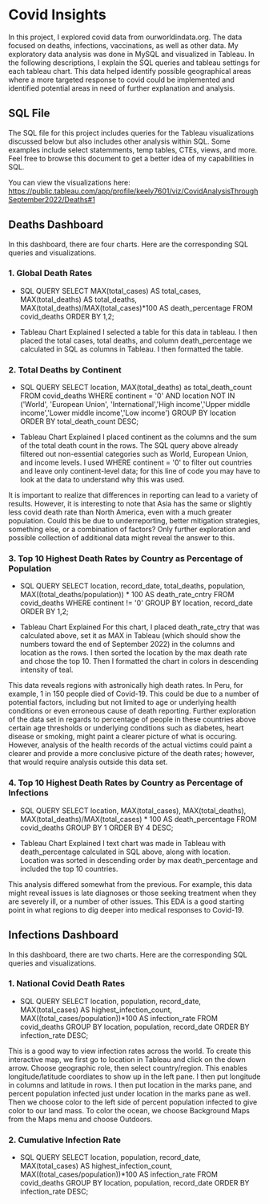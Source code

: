 # Covid Insights 
In this project, I explored covid data from ourworldindata.org. The data focused on deaths, infections, vaccinations, as well as other data. My exploratory data analysis was done in MySQL and visualized in Tableau. In the following descriptions, I explain the SQL queries and tableau settings for each tableau chart. This data helped identify possible geographical areas where a more targeted response to covid could be implemented and identified potential areas in need of further explanation and analysis.

## SQL File
The SQL file for this project includes queries for the Tableau visualizations discussed below but also includes other analysis within SQL. Some examples include select statemments, temp tables, CTEs, views, and more. Feel free to browse this document to get a better idea of my capabilities in SQL.

You can view the visualizations here: https://public.tableau.com/app/profile/keely7601/viz/CovidAnalysisThroughSeptember2022/Deaths#1

## Deaths Dashboard
In this dashboard, there are four charts. Here are the corresponding SQL queries and visualizations. 
### 1. Global Death Rates
* SQL QUERY
SELECT MAX(total_cases) AS total_cases, MAX(total_deaths) AS total_deaths, MAX(total_deaths)/MAX(total_cases)*100 AS death_percentage
FROM covid_deaths
ORDER BY 1,2;

* Tableau Chart Explained
I selected a table for this data in tableau. I then placed the total cases, total deaths, and column death_percentage we calculated in SQL as columns in Tableau. I then formatted the table.

### 2. Total Deaths by Continent
* SQL QUERY
SELECT location, MAX(total_deaths) as total_death_count
FROM covid_deaths
WHERE continent = '0'
AND location NOT IN ('World', 'European Union', 'International','High income','Upper middle income','Lower middle income','Low income')
GROUP BY location
ORDER BY total_death_count DESC;

* Tableau Chart Explained
I placed continent as the columns and the sum of the total death count in the rows. The SQL query above already filtered out non-essential categories such as World, European Union, and income levels. I used WHERE continent = '0' to filter out countries and leave only continent-level data; for this line of code you may have to look at the data to understand why this was used. 

It is important to realize that differences in reporting can lead to a variety of results. However, it is interesting to note that Asia has the same or slightly less covid death rate than North America, even with a much greater population. Could this be due to underreporting, better mitigation strategies, something else, or a combination of factors? Only further exploration and possible collection of additional data might reveal the answer to this.

### 3. Top 10 Highest Death Rates by Country as Percentage of Population
* SQL QUERY
SELECT location, record_date, total_deaths, population, MAX((total_deaths/population)) * 100 AS death_rate_cntry
FROM covid_deaths
WHERE continent != '0'
GROUP BY location, record_date
ORDER BY 1,2;

* Tableau Chart Explained
For this chart, I placed death_rate_ctry that was calculated above, set it as MAX in Tableau (which should show the numbers toward the end of September 2022) in the columns and location as the rows. I then sorted the location by the max death rate and chose the top 10. Then I formatted the chart in colors in descending intensity of teal. 

This data reveals regions with astronically high death rates. In Peru, for example, 1 in 150 people died of Covid-19. This could be due to a number of potential factors, including but not limited to age or underlying health conditions or even erroneous cause of death reporting. Further exploration of the data set in regards to percentage of people in these countries above certain age thresholds or underlying conditions such as diabetes, heart disease or smoking, might paint a clearer picture of what is occuring. However, analysis of the health records of the actual victims could paint a clearer and provide a more conclusive picture of the death rates; however, that would require analysis outside this data set.  

### 4. Top 10 Highest Death Rates by Country as Percentage of Infections
* SQL QUERY
SELECT location, MAX(total_cases), MAX(total_deaths), MAX(total_deaths)/MAX(total_cases) * 100 AS death_percentage
FROM covid_deaths
GROUP BY 1
ORDER BY 4 DESC;

* Tableau Chart Explained
I text chart was made in Tableau with death_percentage calculated in SQL above, along with location. Location was sorted in descending order by max death_percentage and included the top 10 countries. 

This analysis differed somewhat from the previous. For example, this data might reveal issues is late diagnoses or those seeking treatment when they are severely ill, or a number of other issues. This EDA is a good starting point in what regions to dig deeper into medical responses to Covid-19.
## Infections Dashboard
In this dashboard, there are two charts. Here are the corresponding SQL queries and visualizations. 
### 1. National Covid Death Rates
* SQL QUERY
SELECT location, population, record_date, MAX(total_cases) AS highest_infection_count, MAX((total_cases/population))*100 AS infection_rate
FROM covid_deaths
GROUP BY location, population, record_date
ORDER BY infection_rate DESC;

This is a good way to view infection rates across the world. To create this interactive map, we first go to location in Tableau and click on the down arrow. Choose geographic role, then select country/region. This enables longitude/latitude coordiates to show up in the left pane. I then put longitude in columns and latitude in rows. I then put location in the marks pane, and percent population infected just under location in the marks pane as well. Then we choose color to the left side of percent population infected to give color to our land mass. To color the ocean, we choose Background Maps from the Maps menu and choose Outdoors.

### 2. Cumulative Infection Rate
* SQL QUERY
SELECT location, population, record_date, MAX(total_cases) AS highest_infection_count, MAX((total_cases/population))*100 AS infection_rate
FROM covid_deaths
GROUP BY location, population, record_date
ORDER BY infection_rate DESC;

